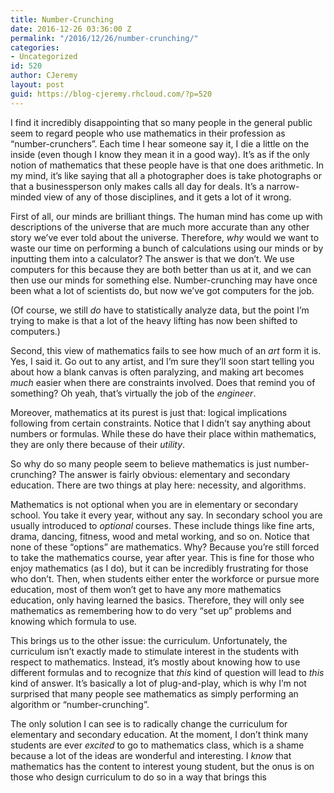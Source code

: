 ```yaml
---
title: Number-Crunching
date: 2016-12-26 03:36:00 Z
permalink: "/2016/12/26/number-crunching/"
categories:
- Uncategorized
id: 520
author: CJeremy
layout: post
guid: https://blog-cjeremy.rhcloud.com/?p=520
---
```


I find it incredibly disappointing that so many people in the general public seem to regard people who use mathematics in their profession as &#8220;number-crunchers&#8221;. Each time I hear someone say it, I die a little on the inside (even though I know they mean it in a good way). It&#8217;s as if the only notion of mathematics that these people have is that one does arithmetic. In my mind, it&#8217;s like saying that all a photographer does is take photographs or that a businessperson only makes calls all day for deals. It&#8217;s a narrow-minded view of any of those disciplines, and it gets a lot of it wrong.

First of all, our minds are brilliant things. The human mind has come up with descriptions of the universe that are much more accurate than any other story we&#8217;ve ever told about the universe. Therefore, _why_ would we want to waste our time on performing a bunch of calculations using our minds or by inputting them into a calculator? The answer is that we don&#8217;t. We use computers for this because they are both better than us at it, and we can then use our minds for something else. Number-crunching may have once been what a lot of scientists do, but now we&#8217;ve got computers for the job.

(Of course, we still _do_ have to statistically analyze data, but the point I&#8217;m trying to make is that a lot of the heavy lifting has now been shifted to computers.)

Second, this view of mathematics fails to see how much of an _art_ form it is. Yes, I said it. Go out to any artist, and I&#8217;m sure they&#8217;ll soon start telling you about how a blank canvas is often paralyzing, and making art becomes _much_ easier when there are constraints involved. Does that remind you of something? Oh yeah, that&#8217;s virtually the job of the _engineer_.

Moreover, mathematics at its purest is just that: logical implications following from certain constraints. Notice that I didn&#8217;t say anything about numbers or formulas. While these do have their place within mathematics, they are only there because of their _utility_.

So why do so many people seem to believe mathematics is just number-crunching? The answer is fairly obvious: elementary and secondary education. There are two things at play here: necessity, and algorithms.

Mathematics is not optional when you are in elementary or secondary school. You take it every year, without any say. In secondary school you are usually introduced to _optional_ courses. These include things like fine arts, drama, dancing, fitness, wood and metal working, and so on. Notice that none of these &#8220;options&#8221; are mathematics. Why? Because you&#8217;re still forced to take the mathematics course, year after year. This is fine for those who enjoy mathematics (as I do), but it can be incredibly frustrating for those who don&#8217;t. Then, when students either enter the workforce or pursue more education, most of them won&#8217;t get to have any more mathematics education, only having learned the basics. Therefore, they will only see mathematics as remembering how to do very &#8220;set up&#8221; problems and knowing which formula to use.

This brings us to the other issue: the curriculum. Unfortunately, the curriculum isn&#8217;t exactly made to stimulate interest in the students with respect to mathematics. Instead, it&#8217;s mostly about knowing how to use different formulas and to recognize that _this_ kind of question will lead to _this_ kind of answer. It&#8217;s basically a lot of plug-and-play, which is why I&#8217;m not surprised that many people see mathematics as simply performing an algorithm or &#8220;number-crunching&#8221;.

The only solution I can see is to radically change the curriculum for elementary and secondary education. At the moment, I don&#8217;t think many students are ever _excited_ to go to mathematics class, which is a shame because a lot of the ideas are wonderful and interesting. I _know_ that mathematics has the content to interest young student, but the onus is on those who design curriculum to do so in a way that brings this